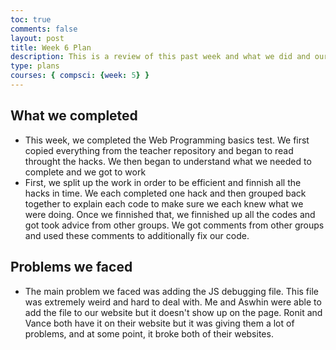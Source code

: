 ```yaml
---
toc: true
comments: false
layout: post
title: Week 6 Plan
description: This is a review of this past week and what we did and our strugles 
type: plans
courses: { compsci: {week: 5} }
---
```

## What we completed
- This week, we completed the Web Programming basics test. We first copied everything from the teacher repository and began to read throught the hacks. We then began to understand what we needed to complete and we got to work
- First, we split up the work in order to be efficient and finnish all the hacks in time. We each completed one hack and then grouped back together to explain each code to make sure we each knew what we were doing. Once we finnished that, we finnished up all the codes and got took advice from other groups. We got comments from other groups and used these comments to additionally fix our code.
## Problems we faced
- The main problem we faced was adding the JS debugging file. This file was extremely weird and hard to deal with. Me and Aswhin were able to add the file to our website but it doesn't show up on the page. Ronit and Vance both have it on their website but it was giving them a lot of problems, and at some point, it broke both of their websites.